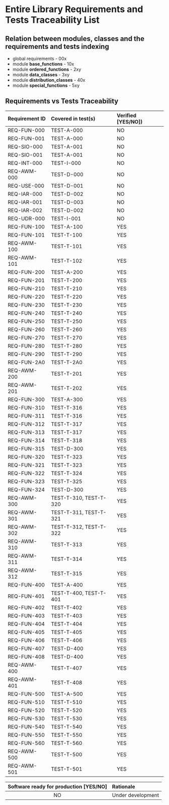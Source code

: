 # Entire Library Requirements and Tests Traceability List

## Relation between modules, classes and the requirements and tests indexing

* global requirements - 00x
* module **base_functions** - 10x
* module **ordered_functions** - 2xy
* module **data_classes** - 3xy
* module **distribution_classes** - 40x
* module **special_functions** - 5xy

## Requirements vs Tests Traceability

| **Requirement ID** | **Covered in test(s)** | **Verified \[YES/NO\]**) |
| :----------------- | :--------------------- | :----------------------- |
| REQ-FUN-000        | TEST-A-000             | NO                       |
| REQ-FUN-001        | TEST-A-000             | NO                       |
| REQ-SIO-000        | TEST-A-001             | NO                       |
| REQ-SIO-001        | TEST-A-001             | NO                       |
| REQ-INT-000        | TEST-I-000             | NO                       |
| REQ-AWM-000        | TEST-D-000             | NO                       |
| REQ-USE-000        | TEST-D-001             | NO                       |
| REQ-IAR-000        | TEST-D-002             | NO                       |
| REQ-IAR-001        | TEST-D-003             | NO                       |
| REQ-IAR-002        | TEST-D-002             | NO                       |
| REQ-UDR-000        | TEST-I-001             | NO                       |
| REQ-FUN-100        | TEST-A-100             | YES                      |
| REQ-FUN-101        | TEST-T-100             | YES                      |
| REQ-AWM-100        | TEST-T-101             | YES                      |
| REQ-AWM-101        | TEST-T-102             | YES                      |
| REQ-FUN-200        | TEST-A-200             | YES                      |
| REQ-FUN-201        | TEST-T-200             | YES                      |
| REQ-FUN-210        | TEST-T-210             | YES                      |
| REQ-FUN-220        | TEST-T-220             | YES                      |
| REQ-FUN-230        | TEST-T-230             | YES                      |
| REQ-FUN-240        | TEST-T-240             | YES                      |
| REQ-FUN-250        | TEST-T-250             | YES                      |
| REQ-FUN-260        | TEST-T-260             | YES                      |
| REQ-FUN-270        | TEST-T-270             | YES                      |
| REQ-FUN-280        | TEST-T-280             | YES                      |
| REQ-FUN-290        | TEST-T-290             | YES                      |
| REQ-FUN-2A0        | TEST-T-2A0             | YES                      |
| REQ-AWM-200        | TEST-T-201             | YES                      |
| REQ-AWM-201        | TEST-T-202             | YES                      |
| REQ-FUN-300        | TEST-A-300             | YES                      |
| REQ-FUN-310        | TEST-T-316             | YES                      |
| REQ-FUN-311        | TEST-T-316             | YES                      |
| REQ-FUN-312        | TEST-T-317             | YES                      |
| REQ-FUN-313        | TEST-T-317             | YES                      |
| REQ-FUN-314        | TEST-T-318             | YES                      |
| REQ-FUN-315        | TEST-D-300             | YES                      |
| REQ-FUN-320        | TEST-T-323             | YES                      |
| REQ-FUN-321        | TEST-T-323             | YES                      |
| REQ-FUN-322        | TEST-T-324             | YES                      |
| REQ-FUN-323        | TEST-T-325             | YES                      |
| REQ-FUN-324        | TEST-D-300             | YES                      |
| REQ-AWM-300        | TEST-T-310, TEST-T-320 | YES                      |
| REQ-AWM-301        | TEST-T-311, TEST-T-321 | YES                      |
| REQ-AWM-302        | TEST-T-312, TEST-T-322 | YES                      |
| REQ-AWM-310        | TEST-T-313             | YES                      |
| REQ-AWM-311        | TEST-T-314             | YES                      |
| REQ-AWM-312        | TEST-T-315             | YES                      |
| REQ-FUN-400        | TEST-A-400             | YES                      |
| REQ-FUN-401        | TEST-T-400, TEST-T-401 | YES                      |
| REQ-FUN-402        | TEST-T-402             | YES                      |
| REQ-FUN-403        | TEST-T-403             | YES                      |
| REQ-FUN-404        | TEST-T-404             | YES                      |
| REQ-FUN-405        | TEST-T-405             | YES                      |
| REQ-FUN-406        | TEST-T-406             | YES                      |
| REQ-FUN-407        | TEST-D-400             | YES                      |
| REQ-FUN-408        | TEST-D-400             | YES                      |
| REQ-AWM-400        | TEST-T-407             | YES                      |
| REQ-AWM-401        | TEST-T-408             | YES                      |
| REQ-FUN-500        | TEST-A-500             | YES                      |
| REQ-FUN-510        | TEST-T-510             | YES                      |
| REQ-FUN-520        | TEST-T-520             | YES                      |
| REQ-FUN-530        | TEST-T-530             | YES                      |
| REQ-FUN-540        | TEST-T-540             | YES                      |
| REQ-FUN-550        | TEST-T-550             | YES                      |
| REQ-FUN-560        | TEST-T-560             | YES                      |
| REQ-AWM-500        | TEST-T-500             | YES                      |
| REQ-AWM-501        | TEST-T-501             | YES                      |

| **Software ready for production \[YES/NO\]** | **Rationale**                 |
| :------------------------------------------: | :---------------------------- |
| NO                                           | Under development             |
